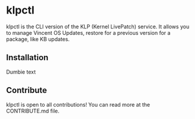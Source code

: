 # klpctl
klpctl is the CLI version of the KLP (Kernel LivePatch) service. It allows you to manage Vincent OS Updates, restore for a previous version for a package, like KB updates.

## Installation
Dumbie text

## Contribute
klpctl is open to all contributions! You can read more at the CONTRIBUTE.md file.
